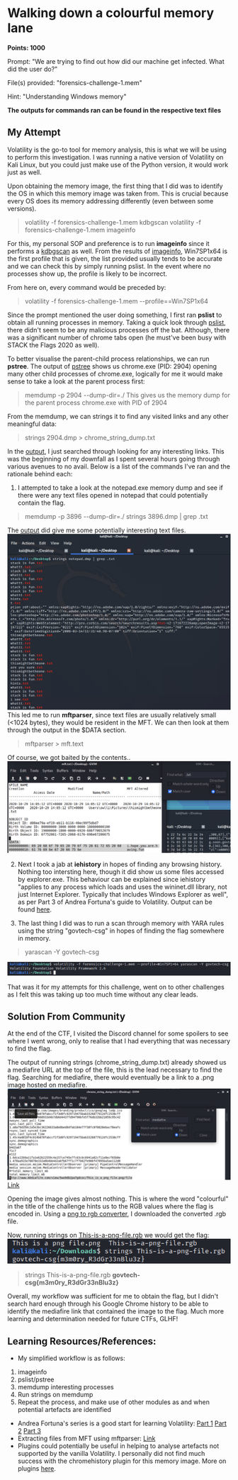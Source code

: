 # Walking down a colourful memory lane
**Points: 1000**

Prompt: "We are trying to find out how did our machine get infected. What did the user do?"

File(s) provided: "forensics-challenge-1.mem"

Hint: "Understanding Windows memory"

**The outputs for commands ran can be found in the respective text files**

## My Attempt
Volatility is the go-to tool for memory analysis, this is what we will be using to perform this investigation. I was running a native version of Volatility on Kali Linux, but you could just make use of the Python version, it would work just as well.

Upon obtaining the memory image, the first thing that I did was to identify the OS in which this memory image was taken from. This is crucial because every OS does its memory addressing differently (even between some versions).
> volatility -f forensics-challenge-1.mem kdbgscan
> volatility -f forensics-challenge-1.mem imageinfo

For this, my personal SOP and preference is to run **imageinfo** since it performs a [kdbgscan](kdbgscan.txt) as well. From the results of [imageinfo](imageinfo.txt), Win7SP1x64 is the first profile that is given, the list provided usually tends to be accurate and we can check this by simply running pslist. In the event where no processes show up, the profile is likely to be incorrect.

From here on, every command would be preceded by:
> volatility -f forensics-challenge-1.mem --profile==Win7SP1x64

Since the prompt mentioned the user doing something, I first ran **pslist** to obtain all running processes in memory. Taking a quick look through [pslist](pslist.txt), there didn't seem to be any malicious processes off the bat. Although, there was a significant number of chrome tabs open (he must've been busy with STACK the Flags 2020 as well).

To better visualise the parent-child process relationships, we can run **pstree**. The output of [pstree](pstree.txt) shows us chrome.exe (PID: 2904) opening many other child processes of chrome.exe, logically for me it would make sense to take a look at the parent process first:
> memdump -p 2904 --dump-dir=./
This gives us the memory dump for the parent process chrome.exe with PID of 2904

From the memdump, we can strings it to find any visited links and any other meaningful data:
> strings 2904.dmp > chrome_string_dump.txt

In the [output](chrome_string_dump.txt), I just searched through looking for any interesting links. This was the beginning of my downfall as I spent several hours going through various avenues to no avail. Below is a list of the commands I've ran and the rationale behind each:

1. I attempted to take a look at the notepad.exe memory dump and see if there were any text files opened in notepad that could potentially contain the flag.
  > memdump -p 3896 --dump-dir=./
  strings 3896.dmp | grep .txt

  The [output]() did give me some potentially interesting text files. ![Text Files](text.png) This led me to run **mftparser**, since text files are usually relatively small (<1024 bytes), they would be resident in the MFT. We can then look at them through the output in the $DATA section.
  > mftparser > mft.text

  Of course, we got baited by the contents..
  ![baited~](baited.png)


2. Next I took a jab at **iehistory** in hopes of finding any browsing history. Nothing too intersting here, though it did show us some files accessed by explorer.exe. This behaviour can be explained since iehistory "applies to any process which loads and uses the wininet.dll library, not just Internet Explorer. Typically that includes Windows Explorer as well", as per Part 3 of Andrea Fortuna's guide to Volatility. Output can be found [here](iehistory.txt).

3. The last thing I did was to run a scan through memory with YARA rules using the string "govtech-csg" in hopes of finding the flag somewhere in memory.
> yarascan -Y govtech-csg

  ![No luck here..](yara.png)

That was it for my attempts for this challenge, went on to other challenges as I felt this was taking up too much time without any clear leads.

## Solution From Community
At the end of the CTF, I visited the Discord channel for some spoilers to see where I went wrong, only to realise that I had everything that was necessary to find the flag.

The output of running strings (chrome_string_dump.txt) already showed us a mediafire URL at the top of the file, this is the lead necessary to find the flag. Searching for mediafire, there would eventually be a link to a .png image hosted on mediafire.
![mediafire link](mediafire.png)
[Link](http://www.mediafire.com/view/5wo9db2pa7gdcoc/This_is_a_png_file.png/file)

Opening the image gives almost nothing. This is where the word "colourful" in the title of the challenge hints us to the RGB values where the flag is encoded in. Using a [png to rgb converter](https://convertio.co/png-rgb/), I downloaded the converted .rgb file.

Now, running strings on [This-is-a-png-file.rgb](This-is-a-png-file.rgb) we would get the flag:
![flag.png](flag.png)
> strings This-is-a-png-file.rgb
**govtech-csg{m3m0ry_R3dGr33nBlu3z}**

Overall, my workflow was sufficient for me to obtain the flag, but I didn't search hard enough through his Google Chrome history to be able to identify the mediafire link that contained the image to the flag. Much more learning and determination needed for future CTFs, GLHF!

## **Learning Resources/References:**
- My simplified workflow is as follows:
1) imageinfo
2) pslist/pstree
3) memdump interesting processes
4) Run strings on memdump
5) Repeat the process, and make use of other modules as and when potential artefacts are identified

- Andrea Fortuna's series is a good start for learning Volatility:
[Part 1](https://www.andreafortuna.org/2017/06/25/volatility-my-own-cheatsheet-part-1-image-identification/)
[Part 2](https://www.andreafortuna.org/2017/07/03/volatility-my-own-cheatsheet-part-2-processes-and-dlls/)
[Part 3](https://www.andreafortuna.org/2017/07/10/volatility-my-own-cheatsheet-part-3-process-memory/)
- Extracting files from MFT using mftparser:
[Link](https://steemit.com/security/@nybble/forensic-extracting-files-from-mft-table-with-volatility-part-2-en)
- Plugins could potentially be useful in helping to analyse artefacts not supported by the vanilla Volatility. I personally did not find much success with the chromehistory plugin for this memory image. More on plugins [here](https://github.com/superponible/volatility-plugins).
